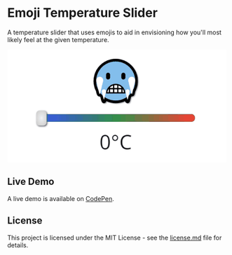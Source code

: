 # Emoji Temperature Slider
A temperature slider that uses emojis to aid in envisioning how you'll most likely feel at the given temperature.

![Emoji Temperature Slider Demo](demo-gif.gif "Emoji Temperature Slider Demo")

## Live Demo
A live demo is available on [CodePen](https://cdpn.io/oVgGyM).

## License
This project is licensed under the MIT License - see the [license.md](license.md) file for details.
